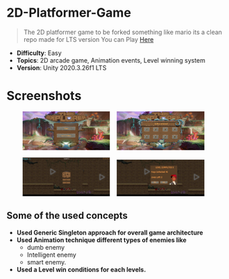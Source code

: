 # 2D-Platformer-Game
> The 2D platformer game to be forked something like mario its a clean repo made for LTS version
> You can Play [Here](https://shashi120992gmailcom.itch.io/2d-flatformer-game)

- **Difficulty**: Easy
- **Topics**: 2D arcade game, Animation events, Level winning system
- **Version**: Unity 2020.3.26f1 LTS

# Screenshots

<p align="center">
<img src="/Images/1.png" width="40%" height="40%"> &nbsp&nbsp
<img src="/Images/2.png" width="40%" height="40%"> &nbsp&nbsp
 </p>
 <p align="center">
<img src="/Images/3.png" width="40%" height="40%"> &nbsp&nbsp
<img src="/Images/4.png" width="40%" height="40%"> &nbsp&nbsp
</p>


## Some of the used concepts
* **Used Generic Singleton approach for overall game architecture**
* **Used Animation technique different types of enemies like** 
  * dumb enemy
  * Intelligent enemy
  * smart enemy.
* **Used a Level win conditions for each levels.**
